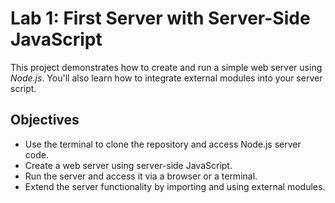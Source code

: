 # Lab 1: First Server with Server-Side JavaScript

This project demonstrates how to create and run a simple web server using *Node.js*. You'll also learn how to integrate external modules into your server script.

## Objectives

- Use the terminal to clone the repository and access Node.js server code.
- Create a web server using server-side JavaScript.
- Run the server and access it via a browser or a terminal.
- Extend the server functionality by importing and using external modules.